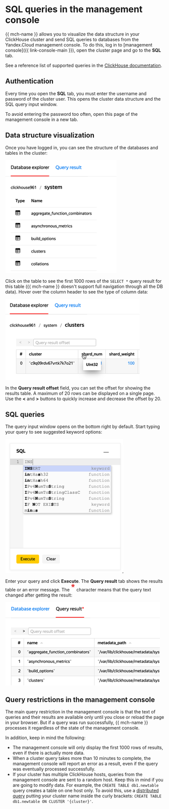 # SQL queries in the management console

{{ mch-name }} allows you to visualize the data structure in your ClickHouse cluster and send SQL queries to databases from the Yandex.Cloud management console. To do this, log in to [management console]({{ link-console-main }}), open the cluster page and go to the **SQL** tab.

See a reference list of supported queries in the [ClickHouse documentation](https://clickhouse.yandex/docs/ru/query_language/select/).

## Authentication

Every time you open the **SQL** tab, you must enter the username and password of the cluster user. This opens the cluster data structure and the SQL query input window.

To avoid entering the password too often, open this page of the management console in a new tab.

## Data structure visualization

Once you have logged in, you can see the structure of the databases and tables in the cluster:

![structure](../../_assets/mdb/structure.png)

Click on the table to see the first 1000 rows of the `SELECT *` query result for this table ({{ mch-name }} doesn't support full navigation through all the DB data). Hover over the column header to see the type of column data:

![table](../../_assets/mdb/table.png)

In the **Query result offset** field, you can set the offset for showing the results table. A maximum of 20 rows can be displayed on a single page. Use the **<** and **>** buttons to quickly increase and decrease the offset by 20.

## SQL queries

The query input window opens on the bottom right by default. Start typing your query to see suggested keyword options:

![suggest](../../_assets/mdb/suggest.png)

Enter your query and click **Execute**. The **Query result** tab shows the results table or an error message. The ![asterisk](../../_assets/asterisk.svg) character means that the query text changed after getting the result:

![result](../../_assets/mdb/result.png)

## Query restrictions in the management console

The main query restriction in the management console is that the text of queries and their results are available only until you close or reload the page in your browser. But if a query was run successfully, {{ mch-name }} processes it regardless of the state of the management console.

In addition, keep in mind the following:

* The management console will only display the first 1000 rows of results, even if there is actually more data.
* When a cluster query takes more than 10 minutes to complete, the management console will report an error as a result, even if the query was eventually processed successfully.
* If your cluster has multiple ClickHouse hosts, queries from the management console are sent to a random host. Keep this in mind if you are going to modify data. For example, the `CREATE TABLE db1.newtable` query creates a table on one host only. To avoid this, use a [distributed query](https://clickhouse.yandex/docs/ru/query_language/create/#raspredelennye-ddl-zaprosy-sektsiia-on-cluster) putting your cluster name inside the curly brackets: `CREATE TABLE db1.newtable ON CLUSTER '{cluster}'`.

